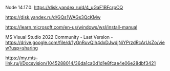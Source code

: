 Node 14.17.0: https://disk.yandex.ru/d/4_uGaF1BFcrpCQ

https://disk.yandex.ru/d/GQs1WAGs3QcKMw

https://learn.microsoft.com/en-us/windows/wsl/install-manual

MS Visual Studio 2022 Community - Last Version - https://drive.google.com/file/d/1yGnRuvQIh4dxDJwdjNiYPrzdRcArUsZo/view?usp=sharing

https://my.mts-link.ru/j/Docsvision/1045288014/36da1ca0d1d1e8fcae4e06e28dbf3421

